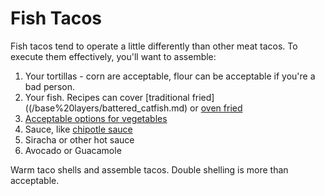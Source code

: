 Fish Tacos
==========
Fish tacos tend to operate a little differently than other meat tacos.  To execute them effectively, you'll want to assemble:

1. Your tortillas - corn are acceptable, flour can be acceptable if you're a bad person.
2. Your fish.  Recipes can cover [traditional fried]((/base%20layers/battered_catfish.md) or [oven fried](/base%20layers/baked_tilapia.md)
3. [Acceptable options for vegetables](/mixins/veg_for_fish_tacos.md)
4. Sauce, like [chipotle sauce](/condiments/chipotle_sauce.md) 
5. Siracha or other hot sauce
6. Avocado or Guacamole

Warm taco shells and assemble tacos. Double shelling is more than acceptable.
